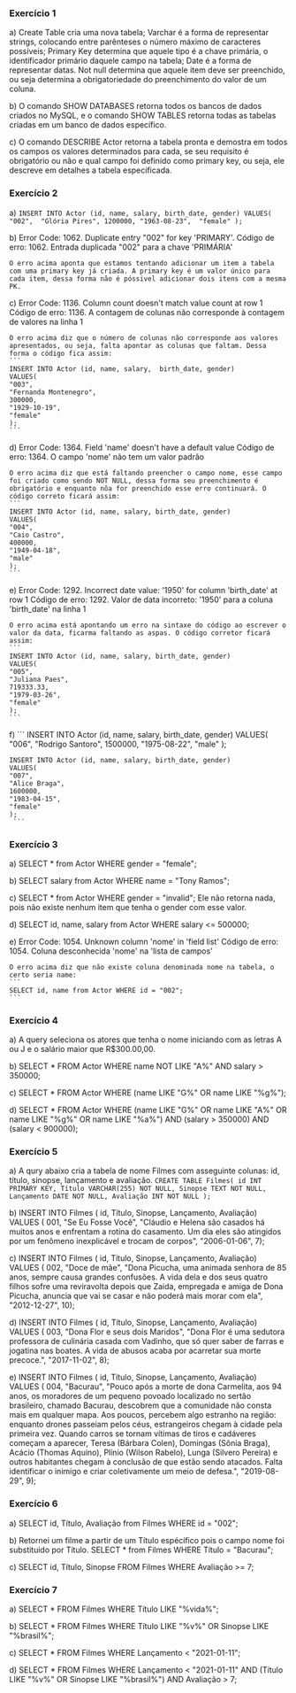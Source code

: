 ### Exercício 1
a) Create Table cria uma nova tabela;
   Varchar é a forma de representar strings, colocando entre parênteses o número máximo de caracteres possíveis;
   Primary Key determina que aquele tipo é a chave primária, o identificador primário daquele campo na tabela;
   Date é a forma de representar datas.
   Not null determina que aquele item deve ser preenchido, ou seja determina a obrigatoriedade do preenchimento do valor de um coluna.

b) O comando SHOW DATABASES retorna todos os bancos de dados criados no MySQL, e o comando SHOW TABLES retorna todas as tabelas criadas em um banco de dados específico.

c) O comando DESCRIBE Actor retorna a tabela pronta e demostra em todos os campos os valores determinados para cada, se seu requisito é obrigatório ou não e qual campo foi definido como primary key, ou seja, ele descreve em detalhes a tabela especificada.

### Exercício 2
a)  ```
    INSERT INTO Actor (id, name, salary, birth_date, gender)
    VALUES(
    "002", 
    "Glória Pires",
    1200000,
    "1963-08-23", 
    "female"
    );
    ```

b)  Error Code: 1062. Duplicate entry "002" for key 'PRIMARY'. 
    Código de erro: 1062. Entrada duplicada "002" para a chave 'PRIMÁRIA'

    O erro acima aponta que estamos tentando adicionar um item a tabela com uma primary key já criada. A primary key é um valor único para cada item, dessa forma não é póssivel adicionar dois itens com a mesma PK.

c)  Error Code: 1136. Column count doesn't match value count at row 1 
    Código de erro: 1136. A contagem de colunas não corresponde à contagem de valores na linha 1

    O erro acima diz que o número de colunas não corresponde aos valores apresentados, ou seja, falta apontar as colunas que faltam. Dessa forma o código fica assim:
    ```
    INSERT INTO Actor (id, name, salary,  birth_date, gender)
    VALUES(
    "003", 
    "Fernanda Montenegro",
    300000,
    "1929-10-19", 
    "female"
    );
    ```

d)  Error Code: 1364. Field 'name' doesn't have a default value
    Código de erro: 1364. O campo 'nome' não tem um valor padrão

    O erro acima diz que está faltando preencher o campo nome, esse campo foi criado como sendo NOT NULL, dessa forma seu preenchimento é obrigatório e enquanto nõa for preenchido esse erro continuará. O código correto ficará assim:
    ```
    INSERT INTO Actor (id, name, salary, birth_date, gender)
    VALUES(
    "004",
    "Caio Castro",
    400000,
    "1949-04-18", 
    "male"
    );
    ```

e)  Error Code: 1292. Incorrect date value: '1950' for column 'birth_date' at row 1
    Código de erro: 1292. Valor de data incorreto: '1950' para a coluna 'birth_date' na linha 1

    O erro acima está apontando um erro na sintaxe do código ao escrever o valor da data, ficarma faltando as aspas. O código corretor ficará assim: 
    ```
    INSERT INTO Actor (id, name, salary, birth_date, gender)
    VALUES(
    "005", 
    "Juliana Paes",
    719333.33,
    "1979-03-26", 
    "female"
    );
    ```

f)   ```
    INSERT INTO Actor (id, name, salary, birth_date, gender)
    VALUES(
    "006", 
    "Rodrigo Santoro",
    1500000,
    "1975-08-22", 
    "male"
    );

    INSERT INTO Actor (id, name, salary, birth_date, gender)
    VALUES(
    "007", 
    "Alice Braga",
    1600000,
    "1983-04-15", 
    "female"
    );    
     ```

### Exercício 3

a)  SELECT * from Actor WHERE gender = "female";

b)  SELECT salary from Actor  WHERE name = "Tony Ramos";

c)  SELECT * from Actor WHERE gender = "invalid";
    Ele não retorna nada, pois não existe nenhum item que tenha o gender com esse valor.

d)  SELECT id, name, salary from Actor WHERE salary <= 500000;

e)  Error Code: 1054. Unknown column 'nome' in 'field list'
    Código de erro: 1054. Coluna desconhecida 'nome' na 'lista de campos'

    O erro acima diz que não existe coluna denominada nome na tabela, o certo seria name:
    ```
    SELECT id, name from Actor WHERE id = "002";
    ```

### Exercício 4

a) A query seleciona os atores que tenha o nome iniciando com as letras A ou J e o salário maior que R$300.00,00.

b) SELECT * FROM Actor WHERE name NOT LIKE "A%" AND salary > 350000;

c) SELECT * FROM Actor WHERE (name LIKE "G%" OR name LIKE "%g%");

d) SELECT * FROM Actor WHERE (name LIKE "G%" OR name LIKE "A%" OR name LIKE "%g%" OR name LIKE "%a%") AND (salary > 350000) AND (salary < 900000);

### Exercício 5

a)  A qury abaixo cria a tabela de nome Filmes com asseguinte colunas: id, título, sinopse, lançamento e avaliação.
    ```
    CREATE TABLE Filmes(
    id INT PRIMARY KEY,
    Título VARCHAR(255) NOT NULL,
    Sinopse TEXT NOT NULL,
    Lançamento DATE NOT NULL,
    Avaliação INT NOT NULL
    );
    ```

b) INSERT INTO Filmes ( id, Título, Sinopse, Lançamento, Avaliação)
    VALUES ( 001, 
    "Se Eu Fosse Você", 
    "Cláudio e Helena são casados há muitos anos e enfrentam a rotina do casamento. Um dia eles são atingidos por um fenômeno inexplicável e trocam de corpos", 
    "2006-01-06", 
    7);

c)  INSERT INTO Filmes ( id, Título, Sinopse, Lançamento, Avaliação)
    VALUES ( 002, 
	"Doce de mãe", 
    "Dona Picucha, uma animada senhora de 85 anos, sempre causa grandes confusões. A vida dela e dos seus quatro filhos sofre uma reviravolta depois que Zaida, empregada e amiga de Dona Picucha, anuncia que vai se casar e não poderá mais morar com ela", 
    "2012-12-27", 
	10);

d)  INSERT INTO Filmes ( id, Título, Sinopse, Lançamento, Avaliação)
    VALUES ( 003, 
	"Dona Flor e seus dois Maridos", 
    "Dona Flor é uma sedutora professora de culinária casada com Vadinho, que só quer saber de farras e jogatina nas boates. A vida de abusos acaba por acarretar sua morte precoce.", 
    "2017-11-02", 
	8);

e)  INSERT INTO Filmes ( id, Título, Sinopse, Lançamento, Avaliação)
    VALUES ( 004, 
	"Bacurau", 
    "Pouco após a morte de dona Carmelita, aos 94 anos, os moradores de um pequeno povoado localizado no sertão brasileiro, chamado Bacurau, descobrem que a comunidade não consta mais em qualquer mapa. Aos poucos, percebem algo estranho na região: enquanto drones passeiam pelos céus, estrangeiros chegam à cidade pela primeira vez. Quando carros se tornam vítimas de tiros e cadáveres começam a aparecer, Teresa (Bárbara Colen), Domingas (Sônia Braga), Acácio (Thomas Aquino), Plínio (Wilson Rabelo), Lunga (Silvero Pereira) e outros habitantes chegam à conclusão de que estão sendo atacados. Falta identificar o inimigo e criar coletivamente um meio de defesa.", 
    "2019-08-29", 
	9);

### Exercício 6

a)  SELECT id, Título, Avaliação from Filmes WHERE id = "002";

b)  Retornei um filme a partir de um Título espécífico pois o campo nome foi substituido por Título.
    SELECT * from Filmes WHERE Título = "Bacurau";

c)  SELECT id, Título, Sinopse FROM Filmes WHERE Avaliação >= 7;

### Exercício 7

a)  SELECT * FROM Filmes WHERE Título LIKE "%vida%";

b)  SELECT * FROM Filmes WHERE Título LIKE "%v%" OR Sinopse LIKE "%brasil%";

c)  SELECT * FROM Filmes WHERE Lançamento < "2021-01-11";

d)  SELECT * FROM Filmes WHERE Lançamento < "2021-01-11" AND (Título LIKE "%v%" OR Sinopse LIKE "%brasil%") AND Avaliação > 7;
